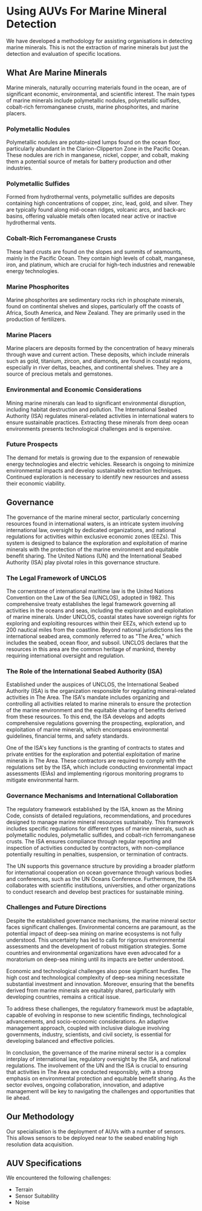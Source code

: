 # Using AUVs For Marine Mineral Detection

We have developed a methodology for assisting organisations in detecting marine minerals. This is not the extraction of marine minerals but just the detection and evaluation of specific locations. 

## What Are Marine Minerals  

Marine minerals, naturally occurring materials found in the ocean, are of significant economic, environmental, and scientific interest. The main types of marine minerals include polymetallic nodules, polymetallic sulfides, cobalt-rich ferromanganese crusts, marine phosphorites, and marine placers.

### Polymetallic Nodules
Polymetallic nodules are potato-sized lumps found on the ocean floor, particularly abundant in the Clarion-Clipperton Zone in the Pacific Ocean. These nodules are rich in manganese, nickel, copper, and cobalt, making them a potential source of metals for battery production and other industries.

### Polymetallic Sulfides
Formed from hydrothermal vents, polymetallic sulfides are deposits containing high concentrations of copper, zinc, lead, gold, and silver. They are typically found along mid-ocean ridges, volcanic arcs, and back-arc basins, offering valuable metals often located near active or inactive hydrothermal vents.

### Cobalt-Rich Ferromanganese Crusts
These hard crusts are found on the slopes and summits of seamounts, mainly in the Pacific Ocean. They contain high levels of cobalt, manganese, iron, and platinum, which are crucial for high-tech industries and renewable energy technologies.

### Marine Phosphorites
Marine phosphorites are sedimentary rocks rich in phosphate minerals, found on continental shelves and slopes, particularly off the coasts of Africa, South America, and New Zealand. They are primarily used in the production of fertilizers.

### Marine Placers
Marine placers are deposits formed by the concentration of heavy minerals through wave and current action. These deposits, which include minerals such as gold, titanium, zircon, and diamonds, are found in coastal regions, especially in river deltas, beaches, and continental shelves. They are a source of precious metals and gemstones.

### Environmental and Economic Considerations
Mining marine minerals can lead to significant environmental disruption, including habitat destruction and pollution. The International Seabed Authority (ISA) regulates mineral-related activities in international waters to ensure sustainable practices. Extracting these minerals from deep ocean environments presents technological challenges and is expensive.

### Future Prospects
The demand for metals is growing due to the expansion of renewable energy technologies and electric vehicles. Research is ongoing to minimize environmental impacts and develop sustainable extraction techniques. Continued exploration is necessary to identify new resources and assess their economic viability.


## Governance
The governance of the marine mineral sector, particularly concerning resources found in international waters, is an intricate system involving international law, oversight by dedicated organizations, and national regulations for activities within exclusive economic zones (EEZs). This system is designed to balance the exploration and exploitation of marine minerals with the protection of the marine environment and equitable benefit sharing. The United Nations (UN) and the International Seabed Authority (ISA) play pivotal roles in this governance structure.

### The Legal Framework of UNCLOS
The cornerstone of international maritime law is the United Nations Convention on the Law of the Sea (UNCLOS), adopted in 1982. This comprehensive treaty establishes the legal framework governing all activities in the oceans and seas, including the exploration and exploitation of marine minerals. Under UNCLOS, coastal states have sovereign rights for exploring and exploiting resources within their EEZs, which extend up to 200 nautical miles from the coastline. Beyond national jurisdictions lies the international seabed area, commonly referred to as "The Area," which includes the seabed, ocean floor, and subsoil. UNCLOS declares that the resources in this area are the common heritage of mankind, thereby requiring international oversight and regulation.

### The Role of the International Seabed Authority (ISA)
Established under the auspices of UNCLOS, the International Seabed Authority (ISA) is the organization responsible for regulating mineral-related activities in The Area. The ISA's mandate includes organizing and controlling all activities related to marine minerals to ensure the protection of the marine environment and the equitable sharing of benefits derived from these resources. To this end, the ISA develops and adopts comprehensive regulations governing the prospecting, exploration, and exploitation of marine minerals, which encompass environmental guidelines, financial terms, and safety standards.

One of the ISA's key functions is the granting of contracts to states and private entities for the exploration and potential exploitation of marine minerals in The Area. These contractors are required to comply with the regulations set by the ISA, which include conducting environmental impact assessments (EIAs) and implementing rigorous monitoring programs to mitigate environmental harm.

### Governance Mechanisms and International Collaboration
The regulatory framework established by the ISA, known as the Mining Code, consists of detailed regulations, recommendations, and procedures designed to manage marine mineral resources sustainably. This framework includes specific regulations for different types of marine minerals, such as polymetallic nodules, polymetallic sulfides, and cobalt-rich ferromanganese crusts. The ISA ensures compliance through regular reporting and inspection of activities conducted by contractors, with non-compliance potentially resulting in penalties, suspension, or termination of contracts.

The UN supports this governance structure by providing a broader platform for international cooperation on ocean governance through various bodies and conferences, such as the UN Oceans Conference. Furthermore, the ISA collaborates with scientific institutions, universities, and other organizations to conduct research and develop best practices for sustainable mining.

### Challenges and Future Directions
Despite the established governance mechanisms, the marine mineral sector faces significant challenges. Environmental concerns are paramount, as the potential impact of deep-sea mining on marine ecosystems is not fully understood. This uncertainty has led to calls for rigorous environmental assessments and the development of robust mitigation strategies. Some countries and environmental organizations have even advocated for a moratorium on deep-sea mining until its impacts are better understood.

Economic and technological challenges also pose significant hurdles. The high cost and technological complexity of deep-sea mining necessitate substantial investment and innovation. Moreover, ensuring that the benefits derived from marine minerals are equitably shared, particularly with developing countries, remains a critical issue.

To address these challenges, the regulatory framework must be adaptable, capable of evolving in response to new scientific findings, technological advancements, and socio-economic considerations. An adaptive management approach, coupled with inclusive dialogue involving governments, industry, scientists, and civil society, is essential for developing balanced and effective policies.

In conclusion, the governance of the marine mineral sector is a complex interplay of international law, regulatory oversight by the ISA, and national regulations. The involvement of the UN and the ISA is crucial to ensuring that activities in The Area are conducted responsibly, with a strong emphasis on environmental protection and equitable benefit sharing. As the sector evolves, ongoing collaboration, innovation, and adaptive management will be key to navigating the challenges and opportunities that lie ahead.



## Our Methodology
Our specialisation is the deployment of AUVs with a number of sensors. This allows sensors to be deployed near to the seabed enabling high resolution data acquisition. 


## AUV Specifications
We encountered the following challenges:

* Terrain
* Sensor Suitability
* Noise

